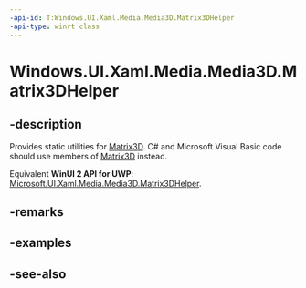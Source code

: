 ```yaml
---
-api-id: T:Windows.UI.Xaml.Media.Media3D.Matrix3DHelper
-api-type: winrt class
---
```


<!-- Class syntax.
public class Matrix3DHelper : Windows.UI.Xaml.Media.Media3D.IMatrix3DHelper
-->

# Windows.UI.Xaml.Media.Media3D.Matrix3DHelper

## -description
Provides static utilities for [Matrix3D](matrix3d.md). C# and Microsoft Visual Basic code should use members of [Matrix3D](matrix3d.md) instead.

Equivalent **WinUI 2 API for UWP**: [Microsoft.UI.Xaml.Media.Media3D.Matrix3DHelper](/windows/winui/api/microsoft.ui.xaml.media.media3d.matrix3dhelper).

## -remarks

## -examples

## -see-also

